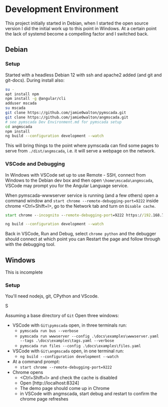 # Development Environment

This project initially started in Debian, when I started the open source version
I did the initial work up to this point in Windows. At a certain point the lack
of systemd become a compelling factor and I switched back.

## Debian
### Setup

Started with a headless Debian 12 with ssh and apache2 added (and git and git-docs).
During install also:

```bash
su -
apt install npm
npm install -g @angular/cli
adduser mscada
su mscada
git clone https://github.com/jamie0walton/pymscada.git
git clone https://github.com/jamie0walton/angmscada.git
# see pymscada Dev Environment.md for pymscada setup
cd angmscada
npm install
ng build --configuration development --watch
```

This will bring things to the point where pymscada can find some pages to serve
from ```./dist/angmscada```, i.e. it will serve a webpage on the network.

### VSCode and Debugging

In Windows with VSCode set up to use Remote - SSH, connect from Windows to the 
Debian dev box and then open ```\home\mscada\angmscada```, VSCode may prompt
you for the Angular Language service.

When pymscada-wwwserver service is running (and a few others) open a command
window and ```start chrome --remote-debugging-port=9222``` inside chrome
<Ctrl+Shift+I>, go to the Network tab and turn on ```Disable cache```.

```bat command prompt
start chrome --incognito --remote-debugging-port=9222 https://192.168.73.43/pymscada/
```
```bash
ng build --configuration development --watch
```

Back in VSCode, Run and Debug, select ```chrome python``` and the debugger
should connect at which point you can Restart the page and follow through
with the debugging tool.

## Windows

This is incomplete

### Setup

You'll need nodejs, git, CPython and VScode.

S

Assuming a base directory of ```Git``` Open three windows:
- VSCode with ```Git\pymscada``` open, in three terminals run:
  - ```pymscada run bus --verbose```
  - ```pymscada run wwwserver --config .\docs\examples\wwwserver.yaml --tags .\docs\examples\tags.yaml --verbose```
  - ```pymscada run files --config .\docs\examples\files.yaml```
- VSCode with ```Git\angmscada``` open, in one terminal run:
  - ```ng build --configuration development --watch```
- At a command prompt:
  - ```start chrome --remote-debugging-port=9222```
- Chrome opens
  - <Ctrl+Shift+I> and check the cache is disabled
  - Open [http://localhost:8324]
  - The demo page should come up in Chrome
  - in VSCode with angmscada, start debug and restart to confirm the chrome page refreshes
